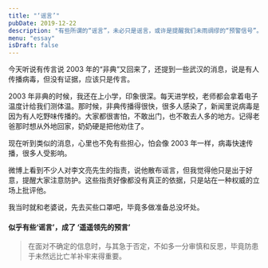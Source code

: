 ```yaml
---
title: "‘谣言’"
pubDate: 2019-12-22
description: "有些所谓的“谣言”，未必只是谣言，或许是提醒我们未雨绸缪的“预警信号”。"
menu: "essay"
isDraft: false
---
```


今天听说有传言说 2003 年的“非典”又回来了，还提到一些武汉的消息，说是有人传播病毒，但没有证据，应该只是传言。

2003 年非典的时候，我还在上小学，印象很深。每天进学校，老师都会拿着电子温度计给我们测体温。那时候，非典传播得很快，很多人感染了，新闻里说病毒是因为有人吃野味传播的。大家都很害怕，不敢出门，也不敢去人多的地方。记得老爸那时想从外地回家，奶奶硬是把他劝住了。

现在听到类似的消息，心里也不免有些担心，怕会像 2003 年一样，病毒快速传播，很多人受影响。

微博上看到不少人对李文亮先生的指责，说他散布谣言，但我觉得他只是出于好意，提醒大家注意防护。这些指责好像都没有真正的依据，只是站在一种权威的立场上批评他。

我当时就和老婆说，先去买些口罩吧，毕竟多做准备总没坏处。

#### 似乎有些‘谣言’，成了 ‘遥遥领先的预言’

> 在面对不确定的信息时，与其急于否定，不如多一分审慎和反思，毕竟防患于未然远比亡羊补牢来得重要。
